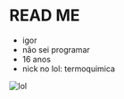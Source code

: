# READ ME
-  igor
-  não sei programar
- 16 anos
- nick no lol: termoquimica
 
![lol](https://img.shields.io/badge/Riot_Games-D32936?style=for-the-badge&logo=riot-games&logoColor=white)
